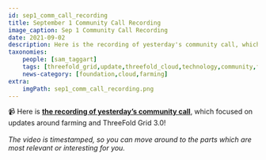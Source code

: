 ```yaml
---
id: sep1_comm_call_recording
title: September 1 Community Call Recording
image_caption: Sep 1 Community Call Recording
date: 2021-09-02
description: Here is the recording of yesterday's community call, which focused on farming and TF Grid 3.0!
taxonomies:
    people: [sam_taggart]
    tags: [threefold_grid,update,threefold_cloud,technology,community,farming]
    news-category: [foundation,cloud,farming]
extra:
    imgPath: sep1_comm_call_recording.png
---
```


📹 Here is **[the recording of yesterday’s community call](https://www.youtube.com/watch?v=mc3-y-jT6r4)**, which focused on updates around farming and ThreeFold Grid 3.0!
<br/>
<br/>
*The video is timestamped, so you can move around to the parts which are most relevant or interesting for you.*